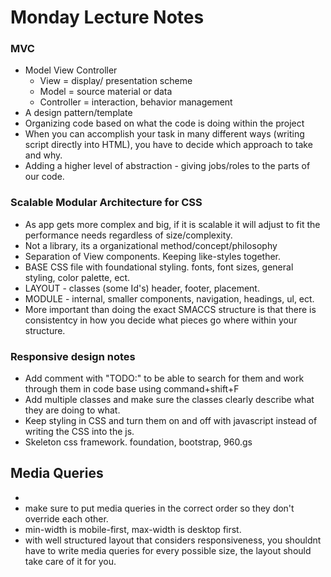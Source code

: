 # Monday Lecture Notes

### MVC
  - Model View Controller
    - View = display/ presentation scheme
    - Model = source material or data
    - Controller = interaction, behavior management
  - A design pattern/template
  - Organizing code based on what the code is doing within the project
  - When you can accomplish your task in many different ways (writing script directly into HTML), you have to decide which approach to take and why.
  - Adding a higher level of abstraction - giving jobs/roles to the parts of our code.

### Scalable Modular Architecture for CSS
  - As app gets more complex and big, if it is scalable it will adjust to fit the performance needs regardless of size/complexity.
  - Not a library, its a organizational method/concept/philosophy
  - Separation of View components. Keeping like-styles together. 
  - BASE CSS file with foundational styling. fonts, font sizes, general styling, color palette, ect.
  - LAYOUT - classes (some Id's) header, footer, placement.
  - MODULE - internal, smaller components, navigation, headings, ul, ect.
  - More important than doing the exact SMACCS structure is that there is consistentcy in how you decide what pieces go where within your structure.

### Responsive design notes
  - Add comment with "TODO:" to be able to search for them and work through them in code base using command+shift+F
  - Add multiple classes and make sure the classes clearly describe what they are doing to what.
  - Keep styling in CSS and turn them on and off with javascript instead of writing the CSS into the js.
  - Skeleton css framework. foundation, bootstrap, 960.gs 

## Media Queries
  - <meta name="viewport" content="width=device-width, initial-scale=1">
  - make sure to put media queries in the correct order so they don't override each other. 
  - min-width is mobile-first, max-width is desktop first.
  - with well structured layout that considers responsiveness, you shouldnt have to write media queries for every possible size, the layout should take care of it for you.